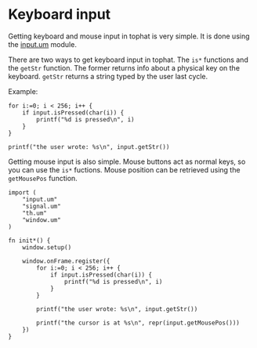 # Keyboard input

Getting keyboard and mouse input in tophat is very simple. It is done using the
[input.um](/thdocs/input.html) module.

There are two ways to get keyboard input in tophat. The `is*` functions and the
`getStr` function. The former returns info about a physical key on the
keyboard. `getStr` returns a string typed by the user last cycle.

Example:

```umka
for i:=0; i < 256; i++ {
	if input.isPressed(char(i)) {
		printf("%d is pressed\n", i)
	}
}

printf("the user wrote: %s\n", input.getStr())
```

Getting mouse input is also simple. Mouse buttons act as normal keys, so you
can use the `is*` fuctions. Mouse position can be retrieved using the
`getMousePos` function.

```umka
import (
	"input.um"
    "signal.um"
	"th.um"
	"window.um"
)

fn init*() {
	window.setup()

	window.onFrame.register({
		for i:=0; i < 256; i++ {
			if input.isPressed(char(i)) {
				printf("%d is pressed\n", i)
			}
		}

		printf("the user wrote: %s\n", input.getStr())
		
		printf("the cursor is at %s\n", repr(input.getMousePos()))
	})
}
```
